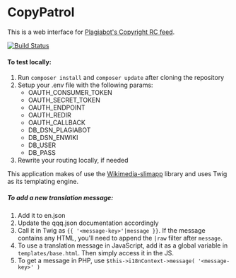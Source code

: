 # CopyPatrol
This is a web interface for [Plagiabot's Copyright RC feed](https://en.wikipedia.org/wiki/User:EranBot/Copyright/rc).

[![Build Status](https://travis-ci.org/wikimedia/CopyPatrol.svg?branch=master)](https://travis-ci.org/wikimedia/CopyPatrol)

#### To test locally:
1. Run `composer install` and `composer update` after cloning the repository
2. Setup your .env file with the following params:
	* OAUTH_CONSUMER_TOKEN
	* OAUTH_SECRET_TOKEN
	* OAUTH_ENDPOINT
	* OAUTH_REDIR
	* OAUTH_CALLBACK
	* DB_DSN_PLAGIABOT
	* DB_DSN_ENWIKI
	* DB_USER
	* DB_PASS
3. Rewrite your routing locally, if needed

This application makes of use the [Wikimedia-slimapp](https://github.com/wikimedia/wikimedia-slimapp) library and uses Twig as its templating engine.

##### To add a new translation message:
1. Add it to en.json
2. Update the qqq.json documentation accordingly
3. Call it in Twig as `{{ '<message-key>'|message }}`. If the message contains any HTML, you'll need to append the `|raw` filter after `message`.
4. To use a translation message in JavaScript, add it as a global variable in `templates/base.html`. Then simply access it in the JS.
5. To get a message in PHP, use `$this->i18nContext->message( '<message-key>' )`



